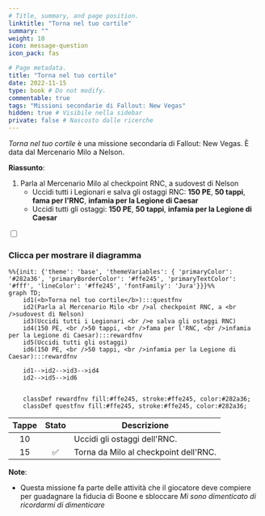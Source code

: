 ```yaml
---
# Title, summary, and page position.
linktitle: "Torna nel tuo cortile"
summary: ""
weight: 10
icon: message-question
icon_pack: fas

# Page metadata.
title: "Torna nel tuo cortile"
date: 2022-11-15
type: book # Do not modify.
commentable: true
tags: "Missioni secondarie di Fallout: New Vegas"
hidden: true # Visibile nella sidebar
private: false # Nascosto dalle ricerche
---
```


<div class="fnv">


*Torna nel tuo cortile* è una missione secondaria di Fallout: New Vegas. È data dal Mercenario Milo a Nelson.

**Riassunto**:
1. Parla al Mercenario Milo al checkpoint RNC, a sudovest di Nelson
   - Uccidi tutti i Legionari e salva gli ostaggi RNC: **150 PE**, **50 tappi**, **fama per l'RNC**, **infamia per la Legione di Caesar**
   - Uccidi tutti gli ostaggi: **150 PE**, **50 tappi**, **infamia per la Legione di Caesar**

<section class="chart-collapse">
<input type="checkbox" name="collapse2" id="handle2">
<h3 class="handle">
<label for="handle2">Clicca per mostrare il diagramma</label>
</h3>
<div class="content">

```mermaid
%%{init: {'theme': 'base', 'themeVariables': { 'primaryColor': '#282a36', 'primaryBorderColor': '#ffe245', 'primaryTextColor': '#fff', 'lineColor': '#ffe245', 'fontFamily': 'Jura'}}}%%
graph TD;
    id1(<b>Torna nel tuo cortile</b>):::questfnv
    id2(Parla al Mercenario Milo <br />al checkpoint RNC, a <br />sudovest di Nelson)
    id3(Uccidi tutti i Legionari <br />e salva gli ostaggi RNC)
    id4(150 PE, <br />50 tappi, <br />fama per l'RNC, <br />infamia per la Legione di Caesar):::rewardfnv
    id5(Uccidi tutti gli ostaggi)
    id6(150 PE, <br />50 tappi, <br />infamia per la Legione di Caesar):::rewardfnv

    id1-->id2-->id3-->id4
    id2-->id5-->id6
    
    
    classDef rewardfnv fill:#ffe245, stroke:#ffe245, color:#282a36;
    classDef questfnv fill:#ffe245, stroke:#ffe245, color:#282a36;
```

</div>
</section>

| Tappe |       Stato        | Descrizione |
|:-----:|:------------------:| ----------- |
|                           10                          |            | Uccidi gli ostaggi dell'RNC.                                                                                                                                                |
|                           15                          | :white_check_mark: | Torna da Milo al checkpoint dell'RNC.                                                                                                                                       |





**Note**:
- Questa missione fa parte delle attività che il giocatore deve compiere per guadagnare la fiducia di Boone e sbloccare *Mi sono dimenticato di ricordarmi di dimenticare*


</div>


